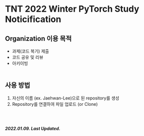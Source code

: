 # TNT 2022 Winter PyTorch Study Noticification

## Organization 이용 목적

- 과제(코드 복기) 제출
- 코드 공유 및 리뷰
- 아키이빙
  <br />
  <br />

## 사용 방법

1. 자신의 이름 (ex. Jaehwan-Lee)으로 된 repository를 생성
2. Repository를 연결하여 파일 업로드 (or Clone)
<br />
<br />

_**2022.01.09. Last Updated.**_
